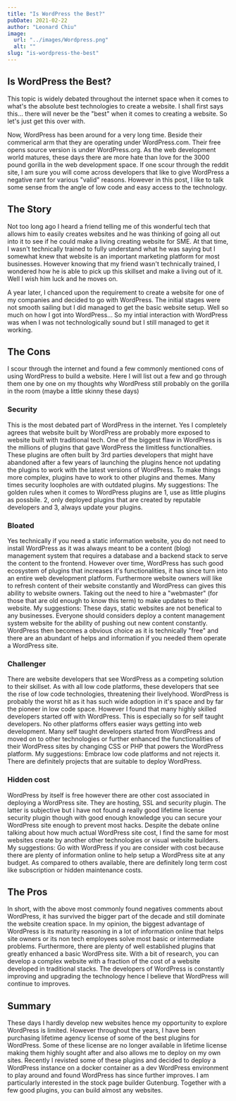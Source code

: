 ```yaml
---
title: "Is WordPress the Best?"
pubDate: 2021-02-22
author: "Leonard Chiu"
image:
  url: "../images/Wordpress.png"
  alt: ""
slug: "is-wordpress-the-best"
---
```


## Is WordPress the Best?

This topic is widely debated throughout the internet space when it comes to what's the absolute best technologies to create a website. I shall first says this... there will never be the "best" when it comes to creating a website. So let's just get this over with.

Now, WordPress has been around for a very long time. Beside their commerical arm that they are operating under WordPress.com. Their free opens source version is under WordPress.org. As the web development world matures, these days there are more hate than love for the 3000 pound gorilla in the web development space. If one scour through the reddit site, I am sure you will come across developers that like to give WordPress a negative rant for various "valid" reasons. However in this post, I like to talk some sense from the angle of low code and easy access to the technology.

## The Story

Not too long ago I heard a friend telling me of this wonderful tech that allows him to easily creates websites and he was thinking of going all out into it to see if he could make a living creating website for SME. At that time, I wasn't technically trained to fully understand what he was saying but I somewhat knew that website is an important marketing platform for most businesses. However knowing that my friend wasn't technically trained, I wondered how he is able to pick up this skillset and make a living out of it. Well I wish him luck and he moves on.

A year later, I chanced upon the requirement to create a website for one of my companies and decided to go with WordPress. The initial stages were not smooth sailing but I did managed to get the basic website setup. Well so much on how I got into WordPress... So my intial interaction with WordPress was when I was not technologically sound but I still managed to get it working.

## The Cons

I scour through the internet and found a few commonly mentioned cons of using WordPress to build a website. Here I will list out a few and go through them one by one on my thoughts why WordPress still probably on the gorilla in the room (maybe a little skinny these days)

### Security

This is the most debated part of WordPress in the internet. Yes I completely agrees that website built by WordPress are probably more exposed to website built with traditional tech. One of the biggest flaw in WordPress is the millions of plugins that gave WordPress the limitless functionalties. These plugins are often built by 3rd parties developers that might have abandoned after a few years of launching the plugins hence not updating the plugins to work with the latest versions of WordPress. To make things more complex, plugins have to work to other plugins and themes. Many times security loopholes are with outdated plugins. My suggestions: The golden rules when it comes to WordPress plugins are 1, use as little plugins as possbile. 2, only deployed plugins that are created by reputable developers and 3, always update your plugins.

### Bloated

Yes technically if you need a static information website, you do not need to install WordPress as it was always meant to be a content (blog) management system that requires a database and a backend stack to serve the content to the frontend. However over time, WordPress has such good ecosystem of plugins that increases it's functionalities, it has since turn into an entire web development platform. Furthermore website owners will like to refresh content of their website constantly and WordPress can gives this ability to website owners. Taking out the need to hire a "webmaster" (for those that are old enough to know this term) to make updates to their website. My suggestions: These days, static websites are not benefical to any businesses. Everyone should considers deploy a content management system website for the ability of pushing out new content constantly. WordPress then becomes a obvious choice as it is technically "free" and there are an abundant of helps and information if you needed them operate a WordPress site.

### Challenger

There are website developers that see WordPress as a competing solution to their skillset. As with all low code platforms, these developers that see the rise of low code technologies, threatening their livelyhood. WordPress is probably the worst hit as it has such wide adoption in it's space and by far the pioneer in low code space. However I found that many highly skilled developers started off with WordPress. This is especially so for self taught developers. No other platforms offers easier ways getting into web development. Many self taught developers started from WordPress and moved on to other technologies or further enhanced the functionalities of their WordPress sites by changing CSS or PHP that powers the WordPress platform. My suggestions: Embrace low code platforms and not rejects it. There are definitely projects that are suitable to deploy WordPress.

### Hidden cost

WordPress by itself is free however there are other cost associated in deploying a WordPress site. They are hosting, SSL and security plugin. The latter is subjective but i have not found a really good lifetime license security plugin though with good enough knowledge you can secure your WordPress site enough to prevent most hacks. Despite the debate online talking about how much actual WordPress site cost, I find the same for most websites create by another other technologies or visual website builders. My suggestions: Go with WordPress if you are consider with cost because there are plenty of information online to help setup a WordPress site at any budget. As compared to others available, there are definitely long term cost like subscription or hidden maintenance costs.

## The Pros

In short, with the above most commonly found negatives comments about WordPress, it has survived the bigger part of the decade and still dominate the website creation space. In my opinion, the biggest advantage of WordPress is its maturity reasoning in a lot of information online that helps site owners or its non tech employees solve most basic or intermediate problems. Furthermore, there are plenty of well established plugins that greatly enhanced a basic WordPress site. With a bit of research, you can develop a complex website with a fraction of the cost of a website developed in traditional stacks. The developers of WordPress is constantly improving and upgrading the technology hence I believe that WordPress will continue to improves.

## Summary

These days I hardly develop new websites hence my opportunity to explore WordPress is limited. However throughout the years, I have been purchasing lifetime agency license of some of the best plugins for WordPress. Some of these license are no longer available in lifetime license making them highly sought after and also allows me to deploy on my own sites. Recently I revisted some of these plugins and decided to deploy a WordPress instance on a docker container as a dev WordPress environment to play around and found WordPress has since further improves. I am particularly interested in the stock page builder Gutenburg. Together with a few good plugins, you can build almost any websites.


<!--stackedit_data:
eyJoaXN0b3J5IjpbMTkxNzUxODM0NF19
-->